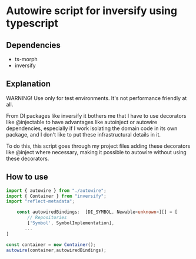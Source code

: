 # Autowire script for inversify using typescript
## Dependencies
* ts-morph
* inversify
## Explanation
WARNING! Use only for test environments. It's not performance friendly at all.

From DI packages like inversify it bothers me that I have to use decorators like @injectable to have advantages like autoinject or autowire dependencies, especially if I work isolating the domain code in its own package, and I don't like to put these infrastructural details in it. 

To do this, this script goes through my project files adding these decorators like @inject where necessary, making it possible to autowire without using these decorators.

## How to use
```typescript
import { autowire } from "./autowire";
import { Container } from "inversify";
import "reflect-metadata";

    const autowiredBindings:  [DI_SYMBOL, Newable<unknown>][] = [
        // Repositories
        ['Symbol', SymbolImplementation],
       ...
]

const container = new Container();
autowire(container,autowiredBindings);


